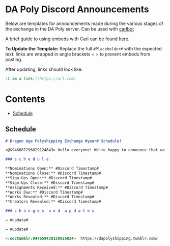 # DA Poly Discord Announcements

Below are templates for announcements made during the various stages of the exchange in the DA Poly server. Can be used with [carlbot](https://carl.gg/)

A brief guide to using embeds with Carl can be found [here](https://docs.google.com/document/d/1vh4TDt-28M-mDBXp6NS8N6SCxd_bS_Qo75dBRrmr6R0/edit?usp=sharing).

**To Update the Template:** Replace the full `#Placeholder#` with the expected
text. links are wrapped in angle brackets `< >` to prevent embeds from posting.

After updating, links should look like:

```markdown
[I am a link.](https://url.com)
```

# Contents

- [Schedule](https://github.com/enigmalea/mod-handbook/blob/Changes/Templates/Arlathan/Discord%20Announcements.md#schedule)


## Schedule
```markdown
# Dragon Age Polyshipping Exchange #year# Schedule!

<@&946087296829124643> Hello everyone! We're happy to announce that we're back for the year with a schedule and some updates.

### s c h e d u l e

**Nominations Open:** #Discord Timestamp#
**Nominations Close:** #Discord Timestamp#
**Sign-Ups Open:** #Discord Timestamp#
**Sign-Ups Close:** #Discord Timestamp#
**Assignments Received:** #Discord Timestamp#
**Works Due:** #Discord Timestamp#
**Works Revealed:** #Discord Timestamp#
**Creators Revealed:** #Discord Timestamp#

### c h a n g e s  a n d  u p d a t e s

→ #update#

→ #update#

<:soctumblr:947659438158925834>  https://dapolyshipping.tumblr.com/
```